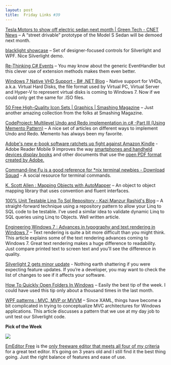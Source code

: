 ```yaml
---
layout: post
title:  Friday Links #39
---
```

[Tesla Motors to show off electric sedan next month | Green Tech - CNET News](http://news.cnet.com/8301-11128_3-10161459-54.html?part=rss&subj=news&tag=2547-1_3-0-5) – A “street drivable” prototype of the Model S Sedan will be demoed next month.

[blacklight showcase](http://mightymeaty.members.winisp.net/blacklight.silverlight/) – Set of designer-focused controls for Silverlight and WPF. Nice Silverlight demo.

[Re-Thinking C# Events](http://houseofbilz.com/archive/2009/02/15/re-thinking-c-events.aspx) – You may know about the generic EventHandler but this clever use of extension methods makes them even better.

[Windows 7 Native VHD Support - B# .NET Blog](http://community.bartdesmet.net/blogs/bart/archive/2009/02/17/windows-7-native-vhd-support.aspx) - Native support for VHDs, a.k.a. Virtual Hard Disks, the file format used by Virtual PC, Virtual Server and Hyper-V to represent virtual disks is coming to Windows 7. Now if we could only get the same for .ISO files.

[50 Free High-Quality Icon Sets | Graphics | Smashing Magazine](http://www.smashingmagazine.com/2009/02/16/50-beautiful-useful-and-free-icon-sets/) – Just another amazing collection from the folks at Smashing Magazine.

[CodeProject: Multilevel Undo and Redo implementation in c# -Part III (Using Memento Pattern)](http://www.codeproject.com/KB/architecture/UndoRedoPart3.aspx) – A nice set of articles on different ways to implement Undo and Redo. Memento has always been my favorite.

[Adobe's new e-book software ratchets up fight against Amazon Kindle](http://www.computerworld.com/action/article.do?command=viewArticleBasic&articleId=9128105&source=rss_news) - Adobe Reader Mobile 9 improves the way [smartphones and handheld devices display books](http://www.computerworld.com/action/+http://blogs.computerworld.com/clueless_book_publishers_miss_huge_opportunity?page=2) and other documents that use the [open PDF format created by Adobe.](http://www.computerworld.com/action/+http://www.computerworld.com/action/article.do?command=viewArticleBasic&articleId=9106158)

[Command-line Fu is a good reference for *nix terminal newbies - Download Squad](http://www.downloadsquad.com/2009/02/12/command-line-fu-is-a-good-reference-for-nix-terminal-newbies/) - A social resource for terminal commands.

[K. Scott Allen : Mapping Objects with AutoMapper](http://odetocode.com/Blogs/scott/archive/2009/02/18/12563.aspx) – An object to object mapping library that uses convention and fluent interfaces.

[100% Unit Testable Linq To Sql Repository - Kazi Manzur Rashid's Blog](http://weblogs.asp.net/rashid/archive/2009/02/19/100-unit-testable-linq-to-sql-repository.aspx) – A straight-forward technique using a repository pattern to allow your Linq to SQL code to be testable. I’ve used a similar idea to validate dynamic Linq to SQL queries using Linq to Objects. Well written article.

[Engineering Windows 7 : Advances in typography and text rendering in Windows 7](http://blogs.msdn.com/e7/archive/2009/02/13/advances-in-typography-and-text-rendering-in-windows-7.aspx) – Text rendering is quite a bit more difficult than you might think. This article explains some of the text rendering advances coming to Windows 7. Great text rendering makes a huge difference to readability. Just compare printed text to screen text and you’ll see the difference in quality.

[Silverlight 2 gets minor update](http://timheuer.com/blog/archive/2009/02/19/silverlight-2-gets-minor-update-gdr1.aspx) - Nothing earth shattering if you were expecting feature updates. If you’re a developer, you may want to check the list of changes to see if it affects your software.

[How To Quickly Open Folders In Windows](http://www.ghacks.net/2009/02/09/how-to-quickly-open-folders-in-windows/) – Easily the best tip of the week. I could have used this tip only about a thousand times in the last month.

[WPF patterns : MVC, MVP or MVVM](http://www.orbifold.net/default/?p=550) – Since XAML, things have become a bit complicated in trying to conceptualize MVC architectures for Windows applications. This article discusses a pattern that we use at my day job to unit test our Silverlight code.

**Pick of the Week**

![](http://www.emeditor.com/themes/orange/images/logo.gif)

[EmEditor Free](http://www.softpedia.com/get/Office-tools/Text-editors/EmEditor-Free.shtml) is the [only freeware editor that meets all four of my criteria](/blog/post/2008/03/30/the-best-free-text-editor) for a great text editor. It’s going on 3 years old and I still find it the best thing going. Just the right balance of features and ease of use.
